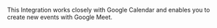 This Integration works closely with Google Calendar and enables you to create new events with Google Meet.